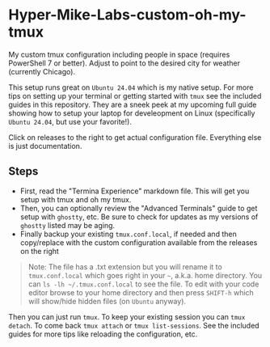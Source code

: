 # Hyper-Mike-Labs-custom-oh-my-tmux
My custom tmux configuration including people in space (requires PowerShell 7 or better). Adjust to point to the desired city for weather (currently Chicago). 

This setup runs great on `Ubuntu 24.04` which is my native setup. For more tips on setting up your terminal or getting started with `tmux` see the included guides in this repository. They are a sneek peek at my upcoming full guide showing how to setup your laptop for develeopment on Linux (specifically `Ubuntu 24.04`, but use your favorite!).

Click on releases to the right to get actual configuration file. Everything else is just documentation.

## Steps

- First, read the "Termina Experience" markdown file. This will get you setup with tmux and oh my tmux.
- Then, you can optionally review the "Advanced Terminals" guide to get setup with `ghostty`, etc.  Be sure to check for updates as my versions of `ghostty` listed may be aging.
- Finally backup your existing `tmux.conf.local`, if needed and then copy/replace with the custom configuration available from the releases on the right

> Note: The file has a .txt extension but you will rename it to `tmux.conf.local` which goes right in your `~`, a.k.a. home directory.  You can `ls -lh ~/.tmux.conf.local` to see the file.  To edit with your code editor browse to your home directory and then press `SHIFT-h` which will show/hide hidden files (on `Ubuntu` anyway).

Then you can just run `tmux`.  To keep your existing session you can `tmux detach`. To come back `tmux attach` or `tmux list-sessions`.  See the included guides for more tips like reloading the configuration, etc.

